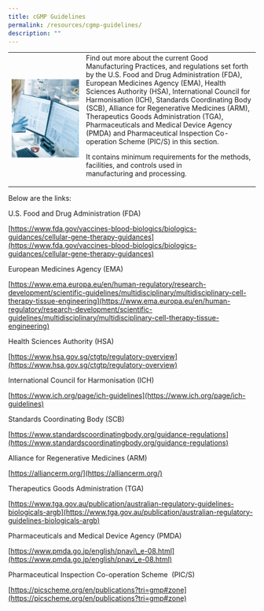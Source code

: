 ```yaml
---
title: cGMP Guidelines
permalink: /resources/cgmp-guidelines/
description: ""
---
```

<table>
	<tbody>
		<tr>
			<td style="width:30%">
				<img src="/images/Resources/CGMP%20Guidelines/shutterstock_1073659382.jpg">
			</td>
			<td style="width:70%">
				Find out more about the current Good Manufacturing Practices, and regulations set forth by the U.S.  
Food and Drug Administration (FDA), European Medicines Agency (EMA), Health Sciences Authority (HSA), International Council for Harmonisation (ICH), Standards Coordinating Body (SCB), Alliance for Regenerative Medicines (ARM), Therapeutics Goods Administration (TGA), Pharmaceuticals and Medical Device Agency (PMDA) and Pharmaceutical Inspection Co-operation Scheme (PIC/S) in this  
section.

It contains minimum requirements for the methods, facilities, and controls used in  
manufacturing and processing.
			</td>
		</tr>
	</tbody>
	</table>
	
Below are the links:

U.S. Food and Drug Administration (FDA)

[https://www.fda.gov/vaccines-blood-biologics/biologics-guidances/cellular-gene-therapy-guidances](https://www.fda.gov/vaccines-blood-biologics/biologics-guidances/cellular-gene-therapy-guidances)

European Medicines Agency (EMA)

[https://www.ema.europa.eu/en/human-regulatory/research-development/scientific-guidelines/multidisciplinary/multidisciplinary-cell-therapy-tissue-engineering](https://www.ema.europa.eu/en/human-regulatory/research-development/scientific-guidelines/multidisciplinary/multidisciplinary-cell-therapy-tissue-engineering)

Health Sciences Authority (HSA)

[https://www.hsa.gov.sg/ctgtp/regulatory-overview](https://www.hsa.gov.sg/ctgtp/regulatory-overview)

International Council for Harmonisation (ICH)

[https://www.ich.org/page/ich-guidelines](https://www.ich.org/page/ich-guidelines)

Standards Coordinating Body (SCB)

[https://www.standardscoordinatingbody.org/guidance-regulations](https://www.standardscoordinatingbody.org/guidance-regulations)

Alliance for Regenerative Medicines (ARM)

[https://alliancerm.org/](https://alliancerm.org/)

Therapeutics Goods Administration (TGA)

[https://www.tga.gov.au/publication/australian-regulatory-guidelines-biologicals-argb](https://www.tga.gov.au/publication/australian-regulatory-guidelines-biologicals-argb)

Pharmaceuticals and Medical Device Agency (PMDA)

[https://www.pmda.go.jp/english/pnavi\_e-08.html](https://www.pmda.go.jp/english/pnavi_e-08.html)

Pharmaceutical Inspection Co-operation Scheme&nbsp; (PIC/S)

[https://picscheme.org/en/publications?tri=gmp#zone](https://picscheme.org/en/publications?tri=gmp#zone)